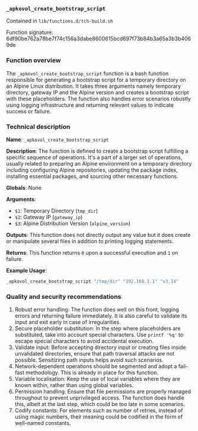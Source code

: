### `_apkovol_create_bootstrap_script`

Contained in `lib/functions.d/tch-build.sh`

Function signature: 6df90be762a78be7f74c156a3dabe8600615bcd697f73b84b3a65a3b3b4069de

### Function overview

The `_apkovol_create_bootstrap_script` function is a bash function responsible for generating a bootstrap script for a temporary directory on an Alpine Linux distribution. It takes three arguments namely temporary directory, gateway IP and the Alpine version and creates a bootstrap script with these placeholders. The function also handles error scenarios robustly using logging infrastructure and returning relevant values to indicate success or failure.

### Technical description

**Name**: `_apkovol_create_bootstrap_script`

**Description**: The function is defined to create a bootstrap script fulfilling a specific sequence of operations. It's a part of a larger set of operations, usually related to preparing an Alpine environment on a temporary directory including configuring Alpine repositories, updating the package index, installing essential packages, and sourcing other necessary functions.

**Globals**: None

**Arguments**:
 - `$1`: Temporary Directory (`tmp_dir`)
 - `$2`: Gateway IP (`gateway_ip`)
 - `$3`: Alpine Distribution Version (`alpine_version`)

**Outputs**: This function does not directly output any value but it does create or manipulate several files in addition to printing logging statements.

**Returns**: This function returns `0` upon a successful execution and `1` on failure.

**Example Usage**:
```bash
_apkovol_create_bootstrap_script "/tmp/dir" "192.168.1.1" "v3.14"
```

### Quality and security recommendations

1. Robust error handling: The function does well on this front, logging errors and returning failure immediately. It is also careful to validate its input and exit early in case of irregularities.
2. Secure placeholder substitution: In the step where placeholders are substituted, take into account special characters. Use `printf '%q'` to escape special characters to avoid accidental execution.
3. Validate input: Before accepting directory input or creating files inside unvalidated directories, ensure that path traversal attacks are not possible. Sensitizing path inputs helps avoid such scenarios.
4. Network-dependent operations should be segmented and adopt a fail-fast methodology. This is already in place for this function.
5. Variable localisation: Keep the use of local variables where they are known within, rather than using global variables.
6. Permission handling: Ensure that file permissions are properly managed throughout to prevent unprivileged access. The function does handle this, albeit at the last step, which could be too late in some scenarios.
7. Codify constants: For elements such as number of retries, instead of using magic numbers, their meaning could be codified in the form of well-named constants.

